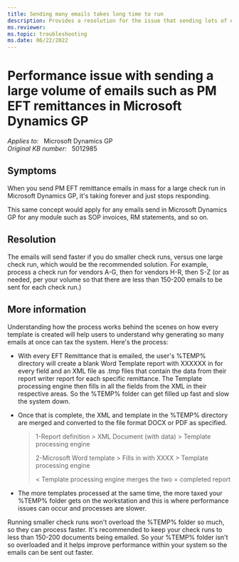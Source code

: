 ```yaml
---
title: Sending many emails takes long time to run
description: Provides a resolution for the issue that sending lots of emails such as PM EFT remittances takes a long time to run or stops responding in Microsoft Dynamics GP.
ms.reviewer: 
ms.topic: troubleshooting
ms.date: 06/22/2022
---
```

# Performance issue with sending a large volume of emails such as PM EFT remittances in Microsoft Dynamics GP

_Applies to:_ &nbsp; Microsoft Dynamics GP  
_Original KB number:_ &nbsp; 5012985

## Symptoms

When you send PM EFT remittance emails in mass for a large check run in Microsoft Dynamics GP, it's taking forever and just stops responding.

This same concept would apply for any emails send in Microsoft Dynamics GP for any module such as SOP invoices, RM statements, and so on.

## Resolution

The emails will send faster if you do smaller check runs, versus one large check run, which would be the recommended solution. For example, process a check run for vendors A-G, then for vendors H-R, then S-Z (or as needed, per your volume so that there are less than 150-200 emails to be sent for each check run.)

## More information

Understanding how the process works behind the scenes on how every template is created will help users to understand why generating so many emails at once can tax the system. Here's the process:

- With every EFT Remittance that is emailed, the user's %TEMP% directory will create a blank Word Template report with XXXXXX in for every field and an XML file as .tmp files that contain the data from their report writer report for each specific remittance. The Template processing engine then fills in all the fields from the XML in their respective areas.  So the %TEMP% folder can get filled up fast and slow the system down.

- Once that is complete, the XML and template in the %TEMP% directory are merged and converted to the file format DOCX or PDF as specified.

  > 1-Report definition > XML Document (with data) > Template processing engine
  >
  > 2-Microsoft Word template > Fills in with XXXX > Template processing engine
  >
  > < Template processing engine merges the two = completed report

- The more templates processed at the same time, the more taxed your %TEMP% folder gets on the workstation and this is where performance issues can occur and processes are slower.

Running smaller check runs won't overload the %TEMP% folder so much, so they can process faster. It's recommended to keep your check runs to less than 150-200 documents being emailed. So your %TEMP% folder isn't so overloaded and it helps improve performance within your system so the emails can be sent out faster.
